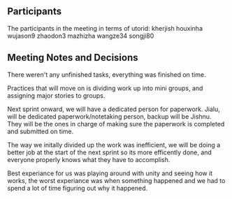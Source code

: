 ## Participants

The participants in the meeting in terms of utorid:
kherjish
houxinha
wujason9
zhaodon3
mazhizha
wangze34
songji80

## Meeting Notes and Decisions


There weren't any unfinished tasks, everything was finished on time.

Practices that will move on is dividing work up into mini groups, and assigning major stories to groups.

Next sprint onward, we will have a dedicated person for paperwork. Jialu, will be dedicated paperwork/notetaking person, backup will be Jishnu. They will be the ones in charge of making sure the paperwork is completed and submitted on time.

The way we initally divided up the work was inefficient, we will be doing a better job at the start of the next sprint so its more efficently done, and everyone properly knows what they have to accomplish.

Best experiance for us was playing around with unity and seeing how it works, the worst experiance was when something happened and we had to spend a lot of time figuring out why it happened.

